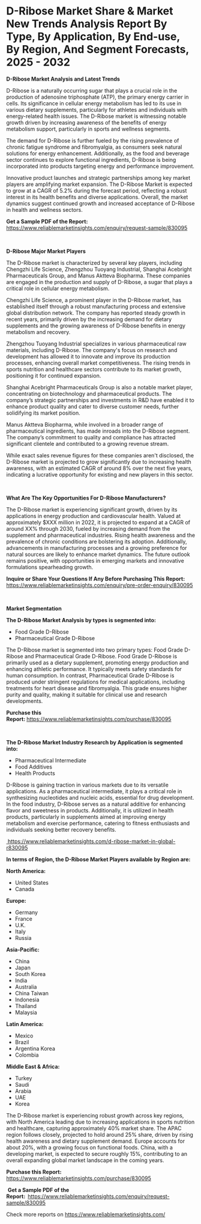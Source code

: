 <p><h1>D-Ribose Market Share & Market New Trends Analysis Report By Type, By Application, By End-use, By Region, And Segment Forecasts, 2025 - 2032</h1></p><p><strong>D-Ribose Market Analysis and Latest Trends</strong></p>
<p><p>D-Ribose is a naturally occurring sugar that plays a crucial role in the production of adenosine triphosphate (ATP), the primary energy carrier in cells. Its significance in cellular energy metabolism has led to its use in various dietary supplements, particularly for athletes and individuals with energy-related health issues. The D-Ribose market is witnessing notable growth driven by increasing awareness of the benefits of energy metabolism support, particularly in sports and wellness segments. </p><p>The demand for D-Ribose is further fueled by the rising prevalence of chronic fatigue syndrome and fibromyalgia, as consumers seek natural solutions for energy enhancement. Additionally, as the food and beverage sector continues to explore functional ingredients, D-Ribose is being incorporated into products targeting energy and performance improvement. </p><p>Innovative product launches and strategic partnerships among key market players are amplifying market expansion. The D-Ribose Market is expected to grow at a CAGR of 5.2% during the forecast period, reflecting a robust interest in its health benefits and diverse applications. Overall, the market dynamics suggest continued growth and increased acceptance of D-Ribose in health and wellness sectors.</p></p>
<p><strong>Get a Sample PDF of the Report:&nbsp;</strong> <a href="https://www.reliablemarketinsights.com/enquiry/request-sample/830095?utm_campaign=2624&utm_medium=2&utm_source=Github&utm_content=ia&utm_term=25032025&utm_id=d-ribose">https://www.reliablemarketinsights.com/enquiry/request-sample/830095</a></p>
<p>&nbsp;</p>
<p><strong>D-Ribose Major Market Players</strong></p>
<p><p>The D-Ribose market is characterized by several key players, including Chengzhi Life Science, Zhengzhou Tuoyang Industrial, Shanghai Acebright Pharmaceuticals Group, and Manus Aktteva Biopharma. These companies are engaged in the production and supply of D-Ribose, a sugar that plays a critical role in cellular energy metabolism.</p><p>Chengzhi Life Science, a prominent player in the D-Ribose market, has established itself through a robust manufacturing process and extensive global distribution network. The company has reported steady growth in recent years, primarily driven by the increasing demand for dietary supplements and the growing awareness of D-Ribose benefits in energy metabolism and recovery.</p><p>Zhengzhou Tuoyang Industrial specializes in various pharmaceutical raw materials, including D-Ribose. The company's focus on research and development has allowed it to innovate and improve its production processes, enhancing overall market competitiveness. The rising trends in sports nutrition and healthcare sectors contribute to its market growth, positioning it for continued expansion.</p><p>Shanghai Acebright Pharmaceuticals Group is also a notable market player, concentrating on biotechnology and pharmaceutical products. The company’s strategic partnerships and investments in R&D have enabled it to enhance product quality and cater to diverse customer needs, further solidifying its market position.</p><p>Manus Aktteva Biopharma, while involved in a broader range of pharmaceutical ingredients, has made inroads into the D-Ribose segment. The company’s commitment to quality and compliance has attracted significant clientele and contributed to a growing revenue stream.</p><p>While exact sales revenue figures for these companies aren't disclosed, the D-Ribose market is projected to grow significantly due to increasing health awareness, with an estimated CAGR of around 8% over the next five years, indicating a lucrative opportunity for existing and new players in this sector.</p></p>
<p>&nbsp;</p>
<p><strong>What Are The Key Opportunities For D-Ribose Manufacturers?</strong></p>
<p><p>The D-Ribose market is experiencing significant growth, driven by its applications in energy production and cardiovascular health. Valued at approximately $XXX million in 2022, it is projected to expand at a CAGR of around XX% through 2030, fueled by increasing demand from the supplement and pharmaceutical industries. Rising health awareness and the prevalence of chronic conditions are bolstering its adoption. Additionally, advancements in manufacturing processes and a growing preference for natural sources are likely to enhance market dynamics. The future outlook remains positive, with opportunities in emerging markets and innovative formulations spearheading growth.</p></p>
<p><strong>Inquire or Share Your Questions If Any Before Purchasing This Report:</strong> <a href="https://www.reliablemarketinsights.com/enquiry/pre-order-enquiry/830095?utm_campaign=2624&utm_medium=2&utm_source=Github&utm_content=ia&utm_term=25032025&utm_id=d-ribose">https://www.reliablemarketinsights.com/enquiry/pre-order-enquiry/830095</a></p>
<p>&nbsp;</p>
<p><strong>Market Segmentation</strong></p>
<p><strong>The D-Ribose Market Analysis by types is segmented into:</strong></p>
<p><ul><li>Food Grade D-Ribose</li><li>Pharmaceutical Grade D-Ribose</li></ul></p>
<p><p>The D-Ribose market is segmented into two primary types: Food Grade D-Ribose and Pharmaceutical Grade D-Ribose. Food Grade D-Ribose is primarily used as a dietary supplement, promoting energy production and enhancing athletic performance. It typically meets safety standards for human consumption. In contrast, Pharmaceutical Grade D-Ribose is produced under stringent regulations for medical applications, including treatments for heart disease and fibromyalgia. This grade ensures higher purity and quality, making it suitable for clinical use and research developments.</p></p>
<p><strong>Purchase this Report:&nbsp;</strong><a href="https://www.reliablemarketinsights.com/purchase/830095?utm_campaign=2624&utm_medium=2&utm_source=Github&utm_content=ia&utm_term=25032025&utm_id=d-ribose">https://www.reliablemarketinsights.com/purchase/830095</a></p>
<p>&nbsp;</p>
<p><strong>The D-Ribose Market Industry Research by Application is segmented into:</strong></p>
<p><ul><li>Pharmaceutical Intermediate</li><li>Food Additives</li><li>Health Products</li></ul></p>
<p><p>D-Ribose is gaining traction in various markets due to its versatile applications. As a pharmaceutical intermediate, it plays a critical role in synthesizing nucleotides and nucleic acids, essential for drug development. In the food industry, D-Ribose serves as a natural additive for enhancing flavor and sweetness in products. Additionally, it is utilized in health products, particularly in supplements aimed at improving energy metabolism and exercise performance, catering to fitness enthusiasts and individuals seeking better recovery benefits.</p></p>
<p><a href="https://www.reliablemarketinsights.com/d-ribose-market-in-global-r830095?utm_campaign=2624&utm_medium=2&utm_source=Github&utm_content=ia&utm_term=25032025&utm_id=d-ribose">&nbsp;https://www.reliablemarketinsights.com/d-ribose-market-in-global-r830095</a></p>
<p><strong>In terms of Region, the D-Ribose Market Players available by Region are:</strong></p>
<p>
    <p> <strong> North America: </strong>
        <ul>
            <li>United States</li>
            <li>Canada</li>
        </ul>
        </p> 
    <p> <strong> Europe: </strong>
        <ul>
            <li>Germany</li>
            <li>France</li>
            <li>U.K.</li>
            <li>Italy</li>
            <li>Russia</li>
        </ul>
        </p> 
    <p> <strong> Asia-Pacific: </strong>
        <ul>
            <li>China</li>
            <li>Japan</li>
            <li>South Korea</li>
            <li>India</li>
            <li>Australia</li>
            <li>China Taiwan</li>
            <li>Indonesia</li>
            <li>Thailand</li>
            <li>Malaysia</li>
        </ul>
        </p> 
    <p> <strong> Latin America: </strong>
        <ul>
            <li>Mexico</li>
            <li>Brazil</li>
            <li>Argentina Korea</li>
            <li>Colombia</li>
        </ul>
        </p> 
    <p> <strong> Middle East & Africa: </strong>
        <ul>
            <li>Turkey</li>
            <li>Saudi</li>
            <li>Arabia</li>
            <li>UAE</li>
            <li>Korea</li>
        </ul>
    </p>
    </p>
<p><p>The D-Ribose market is experiencing robust growth across key regions, with North America leading due to increasing applications in sports nutrition and healthcare, capturing approximately 40% market share. The APAC region follows closely, projected to hold around 25% share, driven by rising health awareness and dietary supplement demand. Europe accounts for about 20%, with a growing focus on functional foods. China, with a developing market, is expected to secure roughly 15%, contributing to an overall expanding global market landscape in the coming years.</p></p>
<p><strong>Purchase this Report: </strong><a href="https://www.reliablemarketinsights.com/purchase/830095?utm_campaign=2624&utm_medium=2&utm_source=Github&utm_content=ia&utm_term=25032025&utm_id=d-ribose">https://www.reliablemarketinsights.com/purchase/830095</a></p>
<p>&nbsp;<strong>Get a Sample PDF of the Report:&nbsp;&nbsp;</strong><a href="https://www.reliablemarketinsights.com/enquiry/request-sample/830095?utm_campaign=2624&utm_medium=2&utm_source=Github&utm_content=ia&utm_term=25032025&utm_id=d-ribose">https://www.reliablemarketinsights.com/enquiry/request-sample/830095</a></p>
<p><strong></strong></p>
<p>Check more reports on <a href="https://www.reliablemarketinsights.com/?utm_campaign=2624&utm_medium=2&utm_source=Github&utm_content=ia&utm_term=25032025&utm_id=d-ribose">https://www.reliablemarketinsights.com/</a></p>
